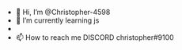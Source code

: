 - 👋 Hi, I’m @Christopher-4598
- 🌱 I’m currently learning js
- 
- 📫 How to reach me DISCORD christopher#9100
<!---
Christopher-4598/Christopher-4598 is a ✨ special ✨ repository because its `README.md` (this file) appears on your GitHub profile.
You can click the Preview link to take a look at your changes.
--->
